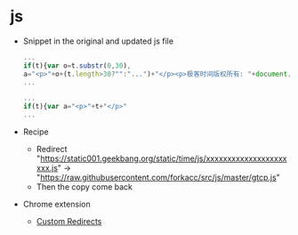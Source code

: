 # js

- Snippet in the original and updated js file

    ```js
    ...
    if(t){var o=t.substr(0,30),
    a="<p>"+o+(t.length>30?"":"...")+"</p><p>极客时间版权所有: "+document.location.href+"</p>"
    ...
    ```
    
    ```js
    ...
    if(t){var a="<p>"+t+"</p>"
    ...
    ```

- Recipe
    - Redirect "https://static001.geekbang.org/static/time/js/xxxxxxxxxxxxxxxxxxxxxx.js" -> "https://raw.githubusercontent.com/forkacc/src/js/master/gtcp.js"
    - Then the copy come back

- Chrome extension
    - [Custom Redirects](https://chrome.google.com/webstore/detail/custom-redirects/kekdllcidamgebonidegjekidhdihdli)
